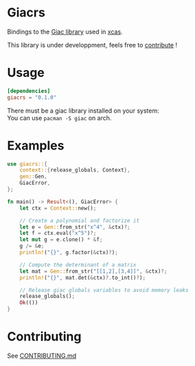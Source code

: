 # Giacrs

Bindings to the [Giac library](https://www-fourier.ujf-grenoble.fr/~parisse/giac_us.html) used in [xcas](https://www-fourier.ujf-grenoble.fr/~parisse/giac.html).

This library is under developpment, feels free to [contribute](#contributing) !

# Usage

```toml
[dependencies]
giacrs = "0.1.0"
```

There must be a giac library installed on your system:\
You can use `pacman -S giac` on arch.

# Examples

```rust
use giacrs::{
    context::{release_globals, Context},
    gen::Gen,
    GiacError,
};

fn main() -> Result<(), GiacError> {
    let ctx = Context::new();

    // Create a polynomial and factorize it
    let e = Gen::from_str("x^4", &ctx)?;
    let f = ctx.eval("x^5")?;
    let mut g = e.clone() * &f;
    g /= &e;
    println!("{}", g.factor(&ctx)?);

    // Compute the determinant of a matrix
    let mat = Gen::from_str("[[1,2],[3,4]]", &ctx)?;
    println!("{}", mat.det(&ctx)?.to_int()?);

    // Release giac globals variables to avoid memory leaks
    release_globals();
    Ok(())
}
```

# Contributing

See [CONTRIBUTING.md](https://github.com/supersurviveur/giacrs/CONTRIBUTING.md)
